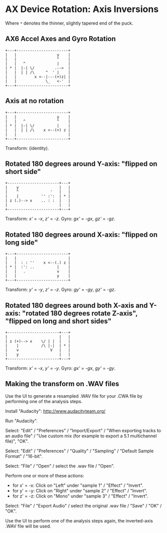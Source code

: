 # AX Device Rotation: Axis Inversions

Where `*` denotes the thinner, slightly tapered end of the puck.

## AX6 Accel Axes and Gyro Rotation

```
+---+-----------------------+
|   |                  y    |
|   |                  ^    |
|   |   ^              |    |
| * |  |-| \/         .-->  |
|   |  | | /\     ^  ' |    |
|   |        x <--|---(+)z| |
|   |             \_   <-'  |
+---+-----------------------+
```


## Axis at no rotation

```
+---+-----------------------+
|   |                  y    |
|   |   ^              ^    |
| * |  |-| \/          |    |
|   |  | | /\    x <--(+) z |
|   |                       |
+---+-----------------------+
```

Transform: (identity).


## Rotated 180 degrees around Y-axis: "flipped on short side"

```
+-----------------------+---+
|    y                  |   |
|    ^              '   |   |
|    |          '' :':  | * |
| z (.)--> x    .. : :  |   |
|                       |   |
+-----------------------+---+
```

Transform: *x'* = -*x*, *z'* = -*z*.
Gyro: *gx'* = -*gx*, *gz'* = -*gz*.


## Rotated 180 degrees around X-axis: "flipped on long side"

```
+---+-----------------------+
|   |                       |
|   |  : : ''    x <--(.) z |
| * |  :': ..          |    |
|   |   .              v    |
|   |                  y    |
+---+-----------------------+
```

Transform: *y'* = -*y*, *z'* = -*z*.
Gyro: *gy'* = -*gy*, *gz'* = -*gz*.


## Rotated 180 degrees around both X-axis and Y-axis: "rotated 180 degrees rotate Z-axis", "flipped on long and short sides"

```
+-----------------------+---+
|                       |   |
| z (+)--> x    \/ | |  |   |
|    |          /\ |-|  | * |
|    v              V   |   |
|    y                  |   |
+-----------------------+---+
```

Transform: *x'* = -*x*, *y'* = -*y*.
Gyro: *gx'* = -*gx*, *gy'* = -*gy*.


## Making the transform on .WAV files

Use the UI to generate a resampled .WAV file for your .CWA file by performing one of the analysis steps. 

Install "Audacity": http://www.audacityteam.org/

Run "Audacity". 

Select: "Edit" / "Preferences" / "Import/Export" / "When exporting tracks to an audio file" / "Use custom mix (for example to export a 5.1 multichannel file)", "OK". 

Select: "Edit" / "Preferences" / "Quality" / "Sampling" / "Default Sample Format" / "16-bit". 

Select: "File" / "Open" / select the .wav file / "Open". 

Perform one or more of these actions:
- for x' = -x: Click on "Left"  under "sample 1" / "Effect" / "Invert".
- for y' = -y: Click on "Right" under "sample 2" / "Effect" / "Invert".
- for z' = -z: Click on "Mono"  under "sample 3" / "Effect" / "Invert".

Select: "File" / "Export Audio" / select the original .wav file / "Save" / "OK" / "OK". 

Use the UI to perform one of the analysis steps again, the inverted-axis .WAV file will be used.  


